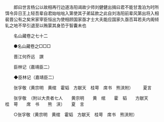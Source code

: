 <!-- { "loadSidebar": true } -->
　　郎曰世言杨公以故相再行边道洛阳谒故少师刘健健出揖曰君不能甘澹泊为时所饵令异日王上轻吾辈自君始咄咄入第使其子弟延款之此自刘洛阳前辈风第出将入相裴晋公有之矣宋家宰臣恒出为使相顾国家亟才士大夫能应国家久亟否耳若夫内阁倾轧之地不早引退至以贿蒙其身恐于智囊未也 

　　名山藏卷之七十二 

　　●名山藏卷之□□□ 

　　晋江何乔远　譔 

　　臣林记（嘉靖臣二） 

　　◆臣林记（嘉靖臣二） 

　　张孚敬（黄宗明　黄绾　霍韬　方献天　桂萼　席书　熊浃附） 
　　夏言 

　　张孚敬　（附以大贵者七人　　黄宗明　　黄　绾　　霍　韬　　方献天　　桂　萼　　席　书　　熊　浃）　　夏　言 

　　○张孚敬（黄宗明　黄绾　霍韬　方献天　桂萼　席书　熊浃附） 

